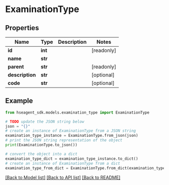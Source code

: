 # ExaminationType


## Properties

Name | Type | Description | Notes
------------ | ------------- | ------------- | -------------
**id** | **int** |  | [readonly] 
**name** | **str** |  | 
**parent** | **str** |  | [readonly] 
**description** | **str** |  | [optional] 
**code** | **str** |  | [optional] 

## Example

```python
from hseagent_sdk.models.examination_type import ExaminationType

# TODO update the JSON string below
json = "{}"
# create an instance of ExaminationType from a JSON string
examination_type_instance = ExaminationType.from_json(json)
# print the JSON string representation of the object
print(ExaminationType.to_json())

# convert the object into a dict
examination_type_dict = examination_type_instance.to_dict()
# create an instance of ExaminationType from a dict
examination_type_from_dict = ExaminationType.from_dict(examination_type_dict)
```
[[Back to Model list]](../README.md#documentation-for-models) [[Back to API list]](../README.md#documentation-for-api-endpoints) [[Back to README]](../README.md)


